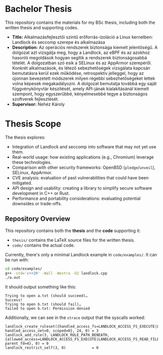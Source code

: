 # Bachelor Thesis

This repository contains the materials for my BSc thesis, including both the
written thesis and supporting codes.

- **Title:** Alkalmazásfejlesztői szintű erőforrás-izoláció a Linux kernelben:
  Landlock és seccomp szerepe és alkalmazása
- **Description:** Az operációs rendszerek biztonsága kiemelt jelentőségű. A
  dolgozat azt vizsgálja meg, hogy a Landlock, az eBPF és az azokhoz hasonló
  megoldások hogyan segítik a rendszerek biztonságosabbá tételét. A dolgozatban
  szó esik a SELinux és az AppArmor szerepéről. Konkrét alkalmazások, és létező
  sebezhetőségek vizsgálata kapcsán bemutatásra kerül ezek működése,
  retrospektív jelleggel, hogy az újonnan bevezetett módszerek milyen régebbi
  sebezhetőségeket lettek volna képesek megakadályozni. A dolgozat bemutatja
  továbbá egy saját függvénykönyvtár készítését, amely API-jának kialakításánál
  kiemelt szempont, hogy egyszerűbbé, kényelmesebbé tegye a biztonságos
  szoftverek fejlesztését.
- **Supervisor:** Nehéz Károly

# Thesis Scope

The thesis explores:

- Integration of Landlock and seccomp into software that may not yet use them.
- Real-world usage: how existing applications (e.g., Chromium) leverage these technologies.
- Comparison with other security frameworks: OpenBSD (`pledge`/`unveil`), SELinux, AppArmor.
- CVE analysis: evaluation of past vulnerabilities that could have been mitigated.
- API design and usability: creating a library to simplify secure software development in C++ or Rust.
- Performance and portability considerations: evaluating potential downsides or trade-offs.

## Repository Overview

This repository contains both the **thesis** and the **code** supporting it:

- `thesis/` contains the LaTeX source files for the written thesis.
- `code/` contains the actual code.

Currently, there's only a minimal Landlock example in `code/examples/`. It can
be run with:

```sh
cd code/examples/
g++ -std='c++20' -Wall -Wextra -O2 landlock.cpp
./a.out
```

It should output something like this:

```
Trying to open a.txt (should succeed)…
Success!
Trying to open b.txt (should fail)…
failed to open b.txt: Permission denied
```

Additionally, we can see in the `strace` output that the syscalls worked:

```strace
landlock_create_ruleset({handled_access_fs=LANDLOCK_ACCESS_FS_EXECUTE|LANDLOCK_ACCESS_FS_READ_FILE, handled_access_net=0, scoped=0}, 24, 0) = 3
landlock_add_rule(3, LANDLOCK_RULE_PATH_BENEATH, {allowed_access=LANDLOCK_ACCESS_FS_EXECUTE|LANDLOCK_ACCESS_FS_READ_FILE, parent_fd=4}, 0) = 0
landlock_restrict_self(3, 0)            = 0
```
